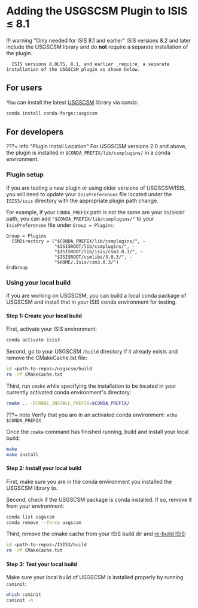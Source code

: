 # Adding the USGSCSM Plugin to ISIS ≤ 8.1

!!! warning "Only needed for ISIS 8.1 and earlier" 
      ISIS versions 8.2 and later include the USGSCSM library and do __not__ require a separate installation of the plugin.

      ISIS versions 8.0LTS, 8.1, and earlier _require_ a separate installation of the USGSCSM plugin as shown below.

## For users
You can install the latest [USGSCSM](https://github.com/DOI-USGS/usgscsm) library via conda:

```sh
conda install conda-forge::usgscsm
```

## For developers

???+ info "Plugin Install Location"
    For USGSCSM versions 2.0 and above, the plugin is installed in `$CONDA_PREFIX/lib/csmplugins/` in a conda environment.

### Plugin setup
If you are testing a new plugin or using older versions of USGSCSM/ISIS, you will need to update your `IsisPreferences` file located under the `ISIS3/isis` directory with the appropriate plugin path change. 

For example, if your `CONDA_PREFIX` path is not the same are your `ISISROOT` path, you can add `"$CONDA_PREFIX/lib/csmplugins/"` to your `IsisPreferences` file under `Group = Plugins`:

  ```
  Group = Plugins
    CSMDirectory = ("$CONDA_PREFIX/lib/csmplugins/", -
                    "$ISISROOT/lib/csmplugins/", -
                    "$ISISROOT/lib/isis/csm3.0.3/", -
                    "$ISISROOT/csmlibs/3.0.3/", -
                    "$HOME/.Isis/csm3.0.3/")
  EndGroup
  ```

### Using your local build
If you are working on USGSCSM, you can build a local conda package of USGSCSM and install that in your ISIS conda environment for testing. 

#### Step 1: Create your local build
First, activate your ISIS environment:
```sh
conda activate isis3
```

Second, go to your USGSCSM `/build` directory if it already exists and remove the CMakeCache.txt file:
```sh
cd <path-to-repos>/usgscsm/build
rm -rf CMakeCache.txt
```

Third, run `cmake` while specifying the installation to be located in your currently activated conda environment's directory:
```sh
cmake .. -DCMAKE_INSTALL_PREFIX=$CONDA_PREFIX/
```

???+ note
    Verify that you are in an activated conda environment: `echo $CONDA_PREFIX`

Once the `cmake` command has finished running, build and install your local build:
```sh
make
make install
```

#### Step 2: Install your local build
First, make sure you are in the conda environment you installed the USGSCSM library to.

Second, check if the USGSCSM package is conda installed. If so, remove it from your environment:

```sh
conda list usgscsm
conda remove --force usgscsm
```

Third, remove the cmake cache from your ISIS build dir and [re-build ISIS](../isis-developer-guides/developing-isis3-with-cmake.md#building-isis3):

```sh
cd <path-to-repos>/ISIS3/build
rm -rf CMakeCache.txt
```

#### Step 3: Test your local build
Make sure your local build of USGSCSM is installed properly by running `csminit`:
```sh
which csminit
csminit -h
```
